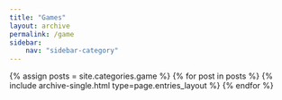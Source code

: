 ```yaml
---
title: "Games"
layout: archive
permalink: /game
sidebar:
    nav: "sidebar-category"
---
```



{% assign posts = site.categories.game %}
{% for post in posts %} {% include archive-single.html type=page.entries_layout %} {% endfor %}
